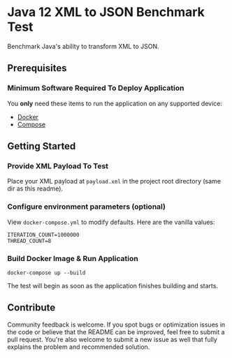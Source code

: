 # Java 12 XML to JSON Benchmark Test

Benchmark Java's ability to transform XML to JSON.

## Prerequisites

### Minimum Software Required To Deploy Application

You **only** need these items to run the application on any supported device:

* [Docker](https://www.docker.com)
* [Compose](https://docs.docker.com/compose)

## Getting Started

### Provide XML Payload To Test

Place your XML payload at `payload.xml` in the project root directory (same dir as this readme).

### Configure environment parameters (optional)

View `docker-compose.yml` to modify defaults. Here are the vanilla values:

    ITERATION_COUNT=1000000
    THREAD_COUNT=8

### Build Docker Image & Run Application

    docker-compose up --build
    
The test will begin as soon as the application finishes building and starts.

## Contribute

Community feedback is welcome. If you spot bugs or optimization issues in the code or believe that the README can be improved, feel free to submit a pull request. You're also welcome to submit a new issue as well that fully explains the problem and recommended solution.
